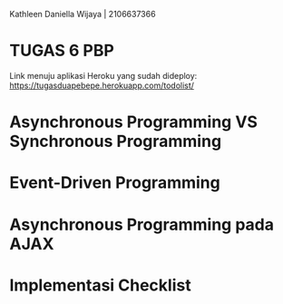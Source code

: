 Kathleen Daniella Wijaya | 2106637366 

# TUGAS 6 PBP

Link menuju aplikasi Heroku yang sudah dideploy: https://tugasduapebepe.herokuapp.com/todolist/

# Asynchronous Programming VS Synchronous Programming

# Event-Driven Programming

# Asynchronous Programming pada AJAX

# Implementasi Checklist